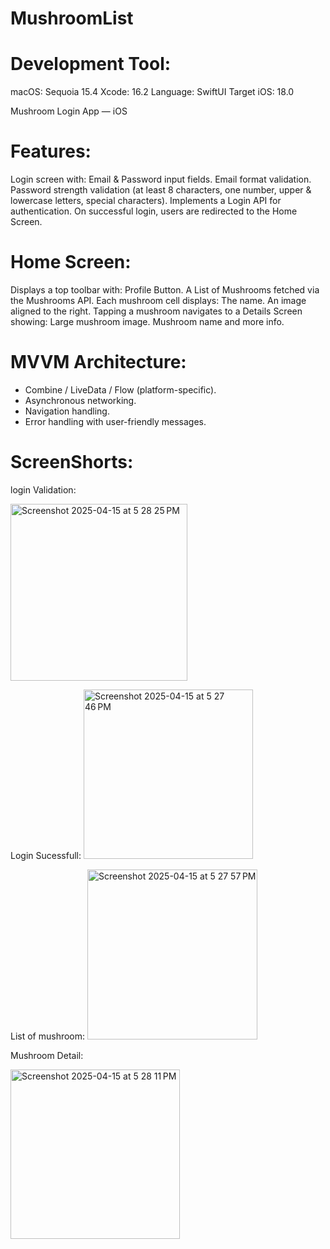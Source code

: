 # MushroomList

# Development Tool:

macOS: Sequoia 15.4
Xcode: 16.2
Language: SwiftUI
Target iOS: 18.0



Mushroom Login App — iOS 

# Features:

Login screen with:
Email & Password input fields.
Email format validation.
Password strength validation (at least 8 characters, one number, upper & lowercase letters, special characters).
Implements a Login API for authentication.
On successful login, users are redirected to the Home Screen.
# Home Screen:

Displays a top toolbar with:
Profile Button.
A List of Mushrooms fetched via the Mushrooms API.
Each mushroom cell displays:
The name.
An image aligned to the right.
Tapping a mushroom navigates to a Details Screen showing:
Large mushroom image.
Mushroom name and more info.

# MVVM Architecture:
- Combine / LiveData / Flow (platform-specific).
- Asynchronous networking.
- Navigation handling.
- Error handling with user-friendly messages.

# ScreenShorts:

login Validation:


<img width="283" alt="Screenshot 2025-04-15 at 5 28 25 PM" src="https://github.com/user-attachments/assets/e4fa97b7-5b39-4235-b597-1ecc5c8f0350" />

Login Sucessfull:
<img width="271" alt="Screenshot 2025-04-15 at 5 27 46 PM" src="https://github.com/user-attachments/assets/b42aaaa1-6e5f-4750-afcc-c88f9f6abf3b" />

List of mushroom:
<img width="272" alt="Screenshot 2025-04-15 at 5 27 57 PM" src="https://github.com/user-attachments/assets/78daf093-95d3-4c6e-b501-0c5891979979" />

Mushroom Detail:

<img width="271" alt="Screenshot 2025-04-15 at 5 28 11 PM" src="https://github.com/user-attachments/assets/488e1884-9d4d-4cff-975b-f39e224793fd" />






